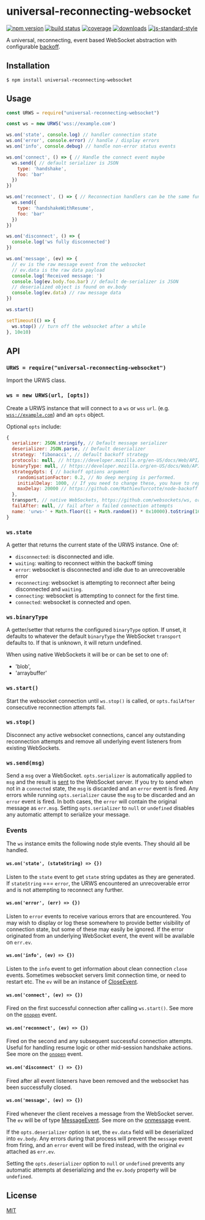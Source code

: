 # universal-reconnecting-websocket
[![npm version][npmimg]][npm] [![build status][travisimg]][travis] [![coverage][coverallsimg]][coveralls]
[![downloads][downloadsimg]][downloads] [![js-standard-style][standardimg]][standard]

A universal, reconnecting, event based WebSocket abstraction with configurable [backoff][backoff].

## Installation

```console
$ npm install universal-reconnecting-websocket
```

## Usage

```js
const URWS = require("universal-reconnecting-websocket")

const ws = new URWS('wss://example.com')

ws.on('state', console.log) // handler connection state
ws.on('error', console.error) // handle / display errors
ws.on('info', console.debug) // handle non-error status events

ws.on('connect', () => { // Handle the connect event maybe
  ws.send({ // default serializer is JSON
    type: 'handshake',
    foo: 'bar'
  })
})

ws.on('reconnect', () => { // Reconnection handlers can be the same function or a separate function
  ws.send({
    type: 'handshakeWithResume',
    foo: 'bar'
  })
})

ws.on('disconnect', () => {
  console.log('ws fully disconnected')
})

ws.on('message', (ev) => {
  // ev is the raw message event from the websocket
  // ev.data is the raw data payload
  console.log('Received message: ')
  console.log(ev.body.foo.bar) // default de-serializer is JSON
  // deserialized object is found on ev.body
  console.log(ev.data) // raw message data
})

ws.start()

setTimeout(() => {
  ws.stop() // turn off the websocket after a while
}, 10e10)
```

## API

### `URWS = require("universal-reconnecting-websocket")`

Import the URWS class.

### `ws = new URWS(url, [opts])`

Create a URWS instance that will connect to a `ws` or `wss` `url`.  (e.g. [`wss://example.com`](https://developer.mozilla.org/en-US/docs/Web/API/WebSocket/WebSocket)) and an `opts` object.

Optional `opts` include:

```js
{
  serializer: JSON.stringify, // Default message serializer
  deserializer: JSON.parse, // Default deserializer
  strategy: 'fibonacci', // default backoff strategy
  protocols: null, // https://developer.mozilla.org/en-US/docs/Web/API/WebSocket/WebSocket
  binaryType: null, // https://developer.mozilla.org/en-US/docs/Web/API/WebSocket/binaryType
  strategyOpts: { // backoff options argument
    randomisationFactor: 0.2, // No deep merging is performed.
    initialDelay: 1000, // If you need to change these, you have to repass the whole object
    maxDelay: 20000 // https://github.com/MathieuTurcotte/node-backoff
  },
  transport, // native WebSockets, https://github.com/websockets/ws, or pass in your own
  failAfter: null, // fail after n failed connection attempts
  name: 'urws-' + Math.floor((1 + Math.random()) * 0x10000).toString(16).substring(1) // name timing events
}
```

### `ws.state`

A getter that returns the current state of the URWS instance.  One of:

- `disconnected`: is disconnected and idle.
- `waiting`: waiting to reconnect within the backoff timing
- `error`: websocket is disconnected and idle due to an unrecoverable error
- `reconnecting`: websocket is attempting to reconnect after being disconnected and `waiting`.
- `connecting`: websocket is attempting to connect for the first time.
- `connected`: websocket is connected and open.

### `ws.binaryType`

A getter/setter that returns the configured `binaryType` option.  If unset, it defaults to whatever the default `binaryType` the WebSocket `transport` defaults to.  If that is unknown, it will return undefined.

When using native WebSockets it will be or can be set to one of:

- 'blob',
- 'arraybuffer'

### `ws.start()`

Start the websocket connection until `ws.stop()` is called, or `opts.failAfter` consecutive reconnection attempts fail.

### `ws.stop()`

Disconnect any active websocket connections, cancel any outstanding reconnection attempts and remove all underlying event listeners from existing WebSockets.

### `ws.send(msg)`

Send a `msg` over a WebSocket.  `opts.serializer` is automatically applied to `msg` and the result is [sent](https://developer.mozilla.org/en-US/docs/Web/API/WebSocket/send) to the WebSocket server.  If you try to send when not in a `connected` state, the `msg` is discarded and an `error` event is fired.  Any errors while running `opts.serializer` cause the `msg` to be discarded and an `error` event is fired.  In both cases, the `error` will contain the original message as `err.msg`.  Setting `opts.serializer` to `null` or `undefined` disables any automatic attempt to serialize your message.

### Events

The `ws` instance emits the following node style events.  They should all be handled.

#### `ws.on('state', (stateString) => {})`

Listen to the `state` event to get `state` string updates as they are generated.  If `stateString` === `error`, the URWS encountered an unrecoverable error and is not attempting to reconnect any further.

#### `ws.on('error', (err) => {})`

Listen to `error` events to receive various errors that are encountered.  You may wish to display or log these somewhere to provide better visibility of connection state, but some of these may easily be ignored.  If the error originated from an underlying WebSocket event, the event will be available on `err.ev`.

#### `ws.on('info', (ev) => {})`

Listen to the `info` event to get information about clean connection `close` events.  Sometimes websocket servers limit connection time, or need to restart etc.  The `ev` will be an instance of [CloseEvent](https://developer.mozilla.org/en-US/docs/Web/API/CloseEvent).

#### `ws.on('connect', (ev) => {})`

Fired on the first successful connection after calling `ws.start()`.  See more on the [`onopen`](https://developer.mozilla.org/en-US/docs/Web/API/WebSocket/onopen) event.

#### `ws.on('reconnect', (ev) => {})`

Fired on the second and any subsequent successful connection attempts.  Useful for handling resume logic or other mid-session handshake actions. See more on the [`onopen`](https://developer.mozilla.org/en-US/docs/Web/API/WebSocket/onopen) event.

#### `ws.on('disconnect' () => {})`

Fired after all event listeners have been removed and the websocket has been successfully closed.

#### `ws.on('message', (ev) => {})`

Fired whenever the client receives a message from the WebSocket server.  The `ev` will be of type [MessageEvent](https://developer.mozilla.org/en-US/docs/Web/API/MessageEvent).  See more on the [onmessage](https://developer.mozilla.org/en-US/docs/Web/API/WebSocket/onmessage) event.

If the `opts.deserializer` option is set, the `ev.data` field will be deserialized into `ev.body`.  Any errors during that process will prevent the `message` event from firing, and an `error` event will be fired instead, with the original `ev` attached as `err.ev`.

Setting the `opts.deserializer` option to `null` or `undefined` prevents any automatic attempts at deserializing and the `ev.body` property will be `undefined`.

## License
[MIT](https://tldrlegal.com/license/mit-license)

[stabilityimg]: https://img.shields.io/badge/stability-experimental-orange.svg
[stability]: https://nodejs.org/api/documentation.html#documentation_stability_index
[npmimg]: https://img.shields.io/npm/v/universal-reconnecting-websocket.svg
[npm]: https://npmjs.org/package/universal-reconnecting-websocket
[travisimg]: https://img.shields.io/travis/bcomnes/universal-reconnecting-websocket/master.svg
[travis]: https://travis-ci.org/bcomnes/universal-reconnecting-websocket
[downloadsimg]: http://img.shields.io/npm/dm/universal-reconnecting-websocket.svg
[downloads]: https://npmjs.org/package/universal-reconnecting-websocket
[standardimg]: https://img.shields.io/badge/code%20style-standard-brightgreen.svg
[standard]: https://github.com/feross/standard
[coverallsimg]: https://img.shields.io/coveralls/bcomnes/universal-reconnecting-websocket/master.svg
[coveralls]: https://coveralls.io/github/bcomnes/universal-reconnecting-websocket

[backoff]: https://github.com/MathieuTurcotte/node-backoff#readme
